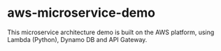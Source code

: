 # aws-microservice-demo
This microservice architecture demo is built on the AWS platform, using Lambda (Python), Dynamo DB and API Gateway.
